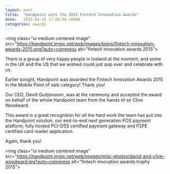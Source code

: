 ```yaml
---
layout: post
title:  "Handpoint wins the 2015 Fintech Innovation Awards"
date:   2015-03-18 17:00:00 +0000
categories: awards
---
```


<img class="ui medium centered image" src="https://handpoint.imgix.net/web/images/logos/fintech-innovation-awards-2015.png?auto=compress alt="fintech innovation awards 2015">

There is a group of very happy people in Iceland at the moment, and some in the UK and the US that we wished could just pop over and celebrate with us.

Earlier tonight, Handpoint was awarded the Fintech Innovation Awards 2015 in the Mobile Point of sale category! Thank you!

Our CEO, Davíð Guðjónsson, was at the ceremony and accepted the award on behalf of the whole Handpoint team from the hands of sir Clive Woodward.

This award is a great recognition for all the hard work the team has put into the Handpoint solution, our end-to-end next generation POS payment platform, fully hosted PCI-DSS certified payment gateway and P2PE certified card reader application.

Again, thank you!

<img class="ui medium centered image" src="https://handpoint.imgix.net/web/images/misc-photos/david-and-clive-woodward.jpg?auto=compress alt="fintech innovation awards trophy 2015">

